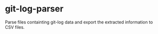 # git-log-parser

Parse files containting git-log data and export the extracted information to CSV files. 

